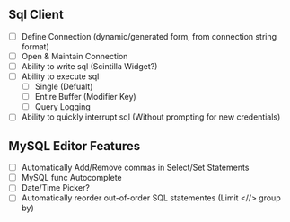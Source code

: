 Sql Client
----

- [ ] Define Connection (dynamic/generated form, from connection string format)
- [ ] Open & Maintain Connection
- [ ] Ability to write sql (Scintilla Widget?)
- [ ] Ability to execute sql
  - [ ] Single (Defualt)
  - [ ] Entire Buffer (Modifier Key)
  - [ ] Query Logging
- [ ] Ability to quickly interrupt sql (Without prompting for new credentials)

MySQL Editor Features
----

- [ ] Automatically Add/Remove commas in Select/Set Statements
- [ ] MySQL func Autocomplete
- [ ] Date/Time Picker?
- [ ] Automatically reorder out-of-order SQL statementes (Limit <//> group by)

